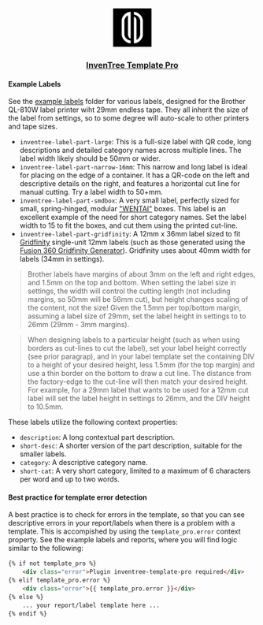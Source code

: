 <p align="center"><img src="../../../doc/images/InvenTree Template Pro Logo.png" alt="InvenTree Template Pro
Logo" width="80px"></p>

<h3 align="center">

[InvenTree Template Pro](../../../doc/README.md)

</h3>

#### Example Labels

See the 
[example labels](https://github.com/cmidgley/inventree-template-pro/tree/main/inventree_template_pro/example_labels)
folder for
various labels, designed for the Brother QL-810W label printer wiht 29mm endless tape.  They all
inherit the size of the label from settings, so to some degree will auto-scale to other printers and
tape sizes.

- `inventree-label-part-large`: This is a full-size label with QR code, long descriptions and
  detailed category names across multiple lines.  The label width likely should be 50mm or wider.
- `inventree-label-part-narrow-16mm`: This narrow and long label is ideal for placing on the edge of a
  container. It has a QR-code on the left and descriptive details on the right, and features a horizontal cut line for manual cutting. Try a label width to 50+mm.
- `inventree-label-part-smdbox`: A very small label, perfectly sized for small, spring-hinged,
  modular ["WENTAI"](https://www.adafruit.com/product/427) boxes. This label is an excellent example
  of the need for short category names. Set the label width to 15 to fit the boxes, and cut them
  using the printed cut-line.
- `inventree-label-part-gridfinity`: A 12mm x 36mm label sized to fit
  [Gridfinity](https://gridfinity.xyz/) single-unit 12mm labels (such as those generated using the
  [Fusion 360 Gridfinity
  Generator](https://apps.autodesk.com/FUSION/en/Detail/Index?id=7197558650811789)).  Gridfinity
  uses about 40mm width for labels (34mm in settings).

> Brother labels have margins of about 3mm on the left and right edges, and 1.5mm on the top and
> bottom.  When setting the label size in settings, the width will control the cutting length (not
> including margins, so 50mm will be 56mm cut), but height changes scaling of the content, not the
> size!  Given the 1.5mm per top/bottom margin, assuming a label size of 29mm, set the label height
> in settings to to 26mm (29mm - 3mm margins).

> When designing labels to a particular height (such as when using borders as cut-lines to cut the
> label), set your label height correctly (see prior paragrap), and in your label template set the
> containing DIV to a height of your desired height, less 1.5mm (for the top margin) and use a thin
> border on the bottom to draw a cut line.  The distance from the factory-edge to the cut-line will
> then match your desired height.  For example, for a 29mm label that wants to be used for a 12mm
> cut label will set the label height in settings to 26mm, and the DIV height to 10.5mm.

  These labels utilize the following context properties:

  - `description`: A long contextual part description.
  - `short-desc`: A shorter version of the part description, suitable for the smaller labels.
  - `category`: A descriptive category name.
  - `short-cat`: A very short category, limited to a maximum of 6 characters per word and up to two words.


#### Best practice for template error detection

A best practice is to check for errors in the template, so that you can see descriptive errors in your
report/labels when there is a problem with a template.  This is accompished by using the
`template_pro.error` context property.  See the example labels and reports, where you will find
logic similar to the following:

```html
{% if not template_pro %}
    <div class="error">Plugin inventree-template-pro required</div>
{% elif template_pro.error %}
    <div class="error">{{ template_pro.error }}</div>
{% else %}
    ... your report/label template here ...
{% endif %}
```
